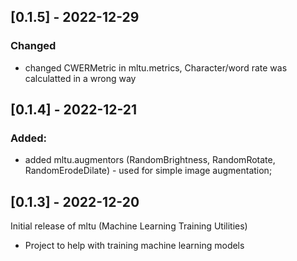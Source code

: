 ## [0.1.5] - 2022-12-29

### Changed
- changed CWERMetric in mltu.metrics, Character/word rate was calculatted in a wrong way

## [0.1.4] - 2022-12-21

### Added:
- added mltu.augmentors (RandomBrightness, RandomRotate, RandomErodeDilate) - used for simple image augmentation;

## [0.1.3] - 2022-12-20

Initial release of mltu (Machine Learning Training Utilities)

- Project to help with training machine learning models